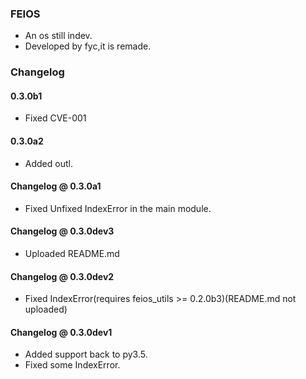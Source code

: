 ### FEIOS
* An os still indev.
* Developed by fyc,it is remade.

### Changelog
#### 0.3.0b1
* Fixed CVE-001
#### 0.3.0a2
* Added outl.
#### Changelog @ 0.3.0a1
* Fixed Unfixed IndexError in the main module.
#### Changelog @ 0.3.0dev3
* Uploaded README.md
#### Changelog @ 0.3.0dev2
* Fixed IndexError(requires feios_utils >= 0.2.0b3)(README.md not uploaded)
#### Changelog @ 0.3.0dev1
* Added support back to py3.5.
* Fixed some IndexError.